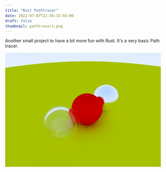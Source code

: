 ```yaml
---
title: "Rust Pathtracer"
date: 2022-07-07T22:58:33-03:00
draft: false
thumbnail: pathtracer1.png
---
```


Another small project to have a bit more fun with Rust. It's a very basic Path tracer.

![Image alt Main](pathtracer1.png "Basic path tracer")

